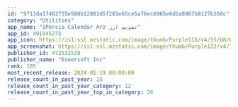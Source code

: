 ```yaml
---
id: "9713da17462755e588b12081d5f201e65ce5a76ec6965e6dba8967b8127b260c"
category: "Utilities"
app_name: "iPersia Calendar Arz تقویم ارز"
app_id: 491945275
app_icon: https://is1-ssl.mzstatic.com/image/thumb/Purple116/v4/55/b8/67/55b867d4-c351-ebf2-03f3-d88d5ce57b94/AppIcon-0-0-1x_U007emarketing-0-10-85-220.jpeg/1024x1024bb.png
app_screenshot: https://is1-ssl.mzstatic.com/image/thumb/Purple122/v4/71/57/73/71577388-ddd1-fb31-ec29-5b90512797a9/517af6c3-c99b-4911-b992-a2e4b815f952_IMG_2798.PNG/1242x2688bb.png
publisher_id: 472532538
publisher_name: "Exeersoft Inc"
rank: 185
most_recent_release: 2024-01-19 00:00:00
release_count_in_past_year: 15
release_count_in_past_year_category: 12
release_count_in_past_year_top_in_category: 26
---
```

